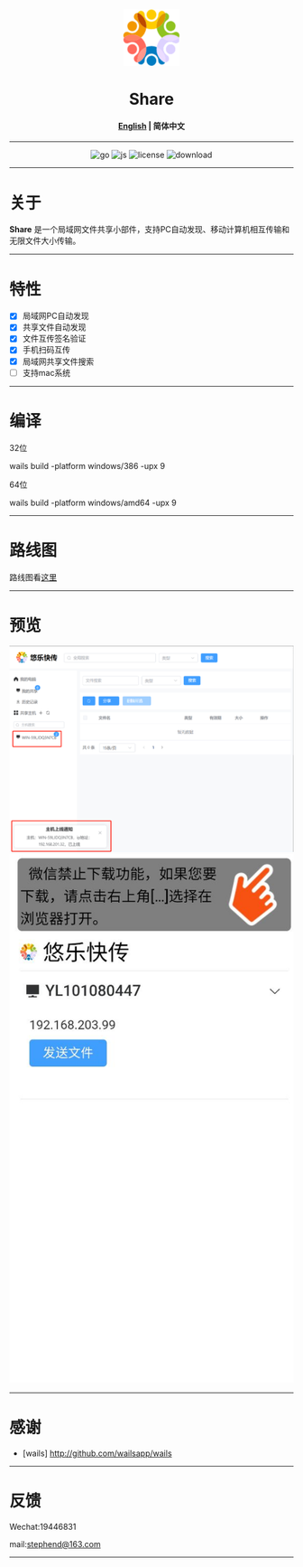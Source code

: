 <div align="center">
  <img src="https://github.com/uller-cn/uller_share/blob/main/resource/icon.png" alt="logo" width="100" height="100" />
</div>

<h1 align="center">Share</h1>

<h4 align="center"><a href="https://github.com/uller-cn/uller_share/blob/main/README.md">English</a> | <strong>简体中文</strong></h4>

<div align="center">

---

![go][go-badge]
![js][js-badge]
![license][license-badge]
![download](https://img.shields.io/github/downloads/uller-cn/uller_share/total)

</div>

---

# 关于

**Share** 是一个局域网文件共享小部件，支持PC自动发现、移动计算机相互传输和无限文件大小传输。

---

# 特性

- [x] 局域网PC自动发现
- [x] 共享文件自动发现
- [x] 文件互传签名验证
- [x] 手机扫码互传
- [x] 局域网共享文件搜索
- [ ] 支持mac系统
---

# 编译

32位

wails build -platform windows/386 -upx 9

64位

wails build -platform windows/amd64 -upx 9

---

# 路线图
路线图看[这里](https://github.com/uller-cn/uller_share/discussions/1)

---

# 预览

![preview](https://github.com/uller-cn/uller_share/blob/main/resource/example_1.png)
![preview](https://github.com/uller-cn/uller_share/blob/main/resource/example_2.png)

---

# 感谢

- [wails] http://github.com/wailsapp/wails

---

# 反馈

Wechat:19446831

mail:stephend@163.com

---

[go-badge]: ttps://img.shields.io/github/go-mod/go-version/uller-cn/uller_share
[js-badge]: https://badgen.net/badge/-/JavaScript/blue?icon=JavaScript&label
[license-badge]: https://img.shields.io/github/go-mod/go-version/uller-cn/uller_share